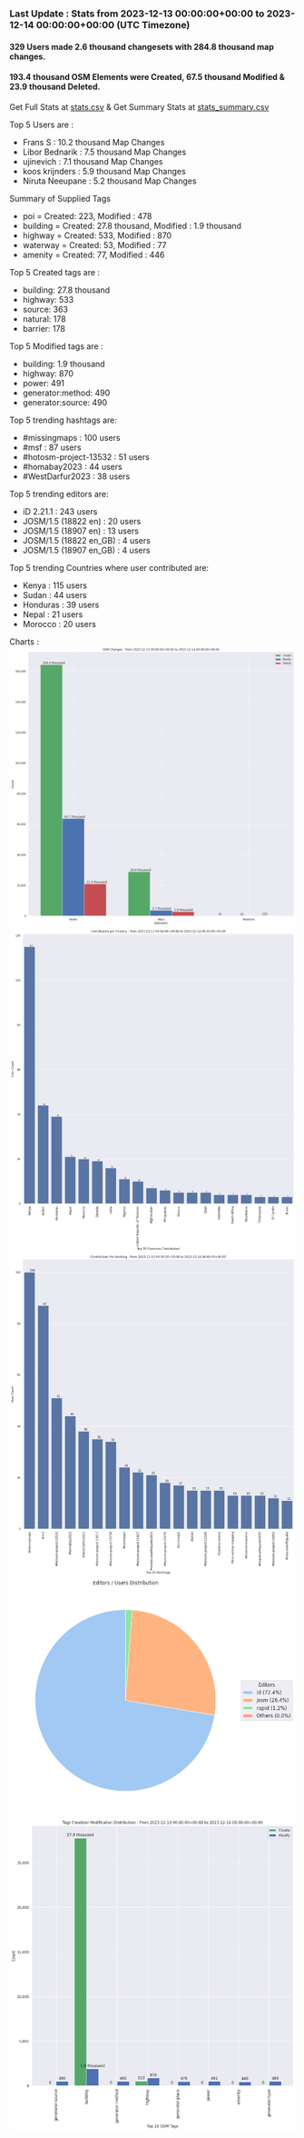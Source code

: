 ### Last Update : Stats from 2023-12-13 00:00:00+00:00 to 2023-12-14 00:00:00+00:00 (UTC Timezone)

#### 329 Users made 2.6 thousand changesets with 284.8 thousand map changes.
#### 193.4 thousand OSM Elements were Created, 67.5 thousand Modified & 23.9 thousand Deleted.
Get Full Stats at [stats.csv](/stats/hotosm/Daily/stats.csv)
 & Get Summary Stats at [stats_summary.csv](/stats/hotosm/Daily/stats_summary.csv)

Top 5 Users are : 
- Frans S : 10.2 thousand Map Changes
- Libor Bednarik : 7.5 thousand Map Changes
- ujinevich : 7.1 thousand Map Changes
- koos krijnders : 5.9 thousand Map Changes
- Niruta Neeupane : 5.2 thousand Map Changes

Summary of Supplied Tags
- poi = Created: 223, Modified : 478
- building = Created: 27.8 thousand, Modified : 1.9 thousand
- highway = Created: 533, Modified : 870
- waterway = Created: 53, Modified : 77
- amenity = Created: 77, Modified : 446


Top 5 Created tags are :
- building: 27.8 thousand
- highway: 533
- source: 363
- natural: 178
- barrier: 178


Top 5 Modified tags are :
- building: 1.9 thousand
- highway: 870
- power: 491
- generator:method: 490
- generator:source: 490


Top 5 trending hashtags are:
- #missingmaps : 100 users
- #msf : 87 users
- #hotosm-project-13532 : 51 users
- #homabay2023 : 44 users
- #WestDarfur2023 : 38 users


Top 5 trending editors are:
- iD 2.21.1 : 243 users
- JOSM/1.5 (18822 en) : 20 users
- JOSM/1.5 (18907 en) : 13 users
- JOSM/1.5 (18822 en_GB) : 4 users
- JOSM/1.5 (18907 en_GB) : 4 users


Top 5 trending Countries where user contributed are:
- Kenya : 115 users
- Sudan : 44 users
- Honduras : 39 users
- Nepal : 21 users
- Morocco : 20 users


 Charts : 
![Alt text](./stats_osm_changes.png) 
![Alt text](./stats_users_per_country.png) 
![Alt text](./stats_users_per_hashtag.png) 
![Alt text](./stats_editors_pie_chart.png) 
![Alt text](./stats_tags.png) 
